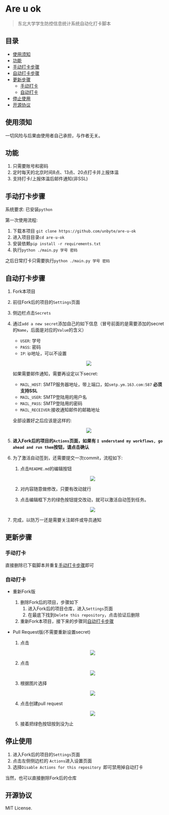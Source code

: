 # Are u ok
> 东北大学学生防控信息统计系统自动化打卡脚本


## 目录

- [使用须知](#使用须知)
- [功能](#功能)
- [手动打卡步骤](#手动打卡步骤)
- [自动打卡步骤](#自动打卡步骤)
- [更新步骤](#更新步骤)
  - [手动打卡](#手动打卡)
  - [自动打卡](#自动打卡)
- [停止使用](#停止使用)
- [开源协议](#开源协议)

## 使用须知

一切风险与后果由使用者自己承担，与作者无关。

## 功能

1. 只需要账号和密码
2. 定时每天的北京时间8点、13点、20点打卡并上报体温
3. 支持打卡/上报体温后邮件通知(非SSL)

## 手动打卡步骤

系统要求: 已安装`python`

第一次使用流程:

1. 下载本项目 `git clone https://github.com/unbyte/are-u-ok`
2. 进入项目目录`cd are-u-ok`
3. 安装依赖`pip install -r requirements.txt`
4. 执行`python ./main.py 学号 密码`

之后日常打卡只需要执行`python ./main.py 学号 密码`


## 自动打卡步骤
1. Fork本项目

2. 前往Fork后的项目的`Settings`页面

3. 侧边栏点击`Secrets`

4. 通过`add a new secret`添加自己的如下信息（冒号前面的是需要添加的secret的`Name`，后面是对应的`Value`的含义）
  
    - `USER`: 学号
    - `PASS`: 密码
    - `IP`: ip地址，可以不设置

    <p align="center"><img src="https://i.loli.net/2020/02/24/RAPvJ4qu5hUIr2K.png"/></p>
    
    如果需要邮件通知，需要再设定以下secret:
    
    - `MAIL_HOST`: SMTP服务器地址，带上端口，如`smtp.ym.163.com:587` **必须支持SSL**
    - `MAIL_USER`: SMTP登陆用的用户名
    - `MAIL_PASS`: SMTP登陆用的密码
    - `MAIL_RECEIVER`:接收通知邮件的邮箱地址
    
    全部设置好之后应该是这样的:
    
    <p align="center"><img src="https://i.loli.net/2020/04/17/xIh7gyWUOTR5LAq.png"/></p>
    
5. **进入Fork后的项目的`Actions`页面，如果有 `I understand my workflows, go ahead and run them`按钮，请点击确认**

6. 为了激活自动签到，还需要提交一次commit，流程如下: 

    1. 点击`README.md`的编辑按钮

        <p align="center"><img src="https://i.loli.net/2020/03/01/8pnrtNDm9axih7U.png"/></p>
    
    2. 对内容随意做修改，只要有改动就行
    
    3. 点击编辑框下方的绿色按钮提交改动，就可以激活自动签到任务。
    
        <p align="center"><img src="https://i.loli.net/2020/03/01/6Yi59OyLwQRuVNm.png"/></p>

7. 完成，以防万一还是需要关注邮件或导员通知



## 更新步骤

### 手动打卡

直接删除已下载脚本并重复[手动打卡步骤](#手动打卡步骤)即可


### 自动打卡

- 重新Fork版 

    1. 删除Fork后的项目，步骤如下
       1. 进入Fork后的项目仓库，进入`Settings`页面
       2. 在最底下找到`Delete this repository`，点击验证后删除
    2. 重新Fork本项目，接下来的步骤同[自动打卡步骤](#自动打卡步骤)

- Pull Request版(不需要重新设置secret)
    1. 点击
    
        <p align="center"><img src="https://user-images.githubusercontent.com/31768052/75086758-a9dedb80-552f-11ea-8de6-5cf8cc326005.png"/></p>
    
    2. 点击
    
        <p align="center"><img src="https://user-images.githubusercontent.com/31768052/75086760-ae0af900-552f-11ea-8ce5-9cd5476dbd50.png"/></p>
    
    3. 根据图片选择
    
        <p align="center"><img src="https://user-images.githubusercontent.com/31768052/75086765-b06d5300-552f-11ea-9628-9f5e26c319cc.png"/></p>
    
    4. 点击创建pull request
    
        <p align="center"><img src="https://user-images.githubusercontent.com/31768052/75086768-b2371680-552f-11ea-85ec-590826e475c3.png"/></p>
    
    5. 接着把绿色按钮按到没为止

## 停止使用

1. 进入Fork后的项目的`Settings`页面
2. 点击左侧侧边栏的 `Actions`进入设置页面
3. 选择`Disable Actions for this repository `即可禁用掉自动打卡

当然，也可以直接删除Fork后的仓库

## 开源协议

MIT License.
